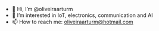- 👋 Hi, I’m @oliveiraarturm
- 👀 I’m interested in IoT, electronics, communication and AI
- 📫 How to reach me: oliveiraarturm@hotmail.com


<!---
oliveiraarturm/oliveiraarturm is a ✨ special ✨ repository because its `README.md` (this file) appears on your GitHub profile.
You can click the Preview link to take a look at your changes.
--->
